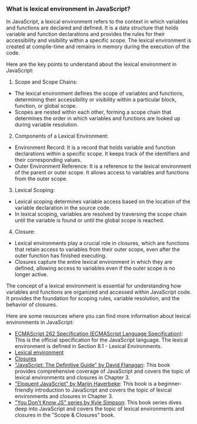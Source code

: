 ### What is lexical environment in JavaScript?

In JavaScript, a lexical environment refers to the context in which variables and functions are declared and defined. It is a data structure that holds variable and function declarations and provides the rules for their accessibility and visibility within a specific scope. The lexical environment is created at compile-time and remains in memory during the execution of the code.

Here are the key points to understand about the lexical environment in JavaScript:

1. Scope and Scope Chains:
  - The lexical environment defines the scope of variables and functions, determining their accessibility or visibility within a particular block, function, or global scope.
  - Scopes are nested within each other, forming a scope chain that determines the order in which variables and functions are looked up during variable resolution.

2. Components of a Lexical Environment:
  - Environment Record: It is a record that holds variable and function declarations within a specific scope. It keeps track of the identifiers and their corresponding values.
  - Outer Environment Reference: It is a reference to the lexical environment of the parent or outer scope. It allows access to variables and functions from the outer scope.

3. Lexical Scoping:
  - Lexical scoping determines variable access based on the location of the variable declaration in the source code.
  - In lexical scoping, variables are resolved by traversing the scope chain until the variable is found or until the global scope is reached.

4. Closure:
  - Lexical environments play a crucial role in closures, which are functions that retain access to variables from their outer scope, even after the outer function has finished executing.
  - Closures capture the entire lexical environment in which they are defined, allowing access to variables even if the outer scope is no longer active.

The concept of a lexical environment is essential for understanding how variables and functions are organized and accessed within JavaScript code. It provides the foundation for scoping rules, variable resolution, and the behavior of closures.

Here are some resources where you can find more information about lexical environments in JavaScript:

- [ECMAScript 262 Specification (ECMAScript Language Specification)](https://www.ecma-international.org/publications-and-standards/standards/ecma-262/): This is the official specification for the JavaScript language. The lexical environment is defined in Section 8.1 - Lexical Environments.
- [Lexical environment](https://developer.mozilla.org/en-US/docs/Glossary/lexical_environment)
- [Closures](https://developer.mozilla.org/en-US/docs/Web/JavaScript/Closures)
- ["JavaScript: The Definitive Guide" by David Flanagan](https://www.oreilly.com/library/view/javascript-the-definitive/9781449393854/): This book provides comprehensive coverage of JavaScript and covers the topic of lexical environments and closures in Chapter 3.
- ["Eloquent JavaScript" by Marijn Haverbeke](https://eloquentjavascript.net/): This book is a beginner-friendly introduction to JavaScript and covers the topic of lexical environments and closures in Chapter 3.
- ["You Don't Know JS" series by Kyle Simpson](https://github.com/getify/You-Dont-Know-JS/tree/2nd-ed/scope-closures): This book series dives deep into JavaScript and covers the topic of lexical environments and closures in the "Scope & Closures" book.
